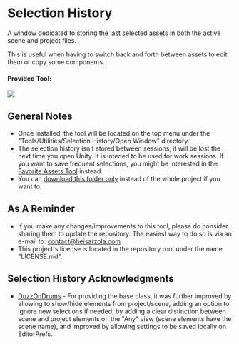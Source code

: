 # Selection History
A window dedicated to storing the last selected assets in both the active scene and project files.

This is useful when having to switch back and forth between assets to edit them or copy some components.

#### Provided Tool:
![](https://github.com/heisarzola/Unity-Development-Tools/blob/master/Tools/Editor/Selection%20History/Selection%20History.gif)

## General Notes

* Once installed, the tool will be located on the top menu under the "Tools/Utilities/Selection History/Open Window" directory.
* The selection history isn't stored between sessions, it will be lost the next time you open Unity. It is inteded to be used for work sessions. If you want to save frequent selections, you might be interested in the [Favorite Assets Tool](https://github.com/heisarzola/Unity-Development-Tools/blob/master/Tools/Favorites%20Panel/) instead.
* You can [download this folder only](https://minhaskamal.github.io/DownGit/#/home?url=https://github.com/heisarzola/Unity-Development-Tools/tree/master/Tools/Editor/Selection%20History) instead of the whole project if you want to.

## As A Reminder 
* If you make any changes/improvements to this tool, please do consider sharing them to update the repository. The easiest way to do so is via an e-mail to: contact@heisarzola.com
* This project's license is located in the repository root under the name "LICENSE.md".

## Selection History Acknowledgments

* [DuzzOnDrums](https://pastebin.com/V9kkemiu) - For providing the base class, it was further improved by allowing to show/hide elements from project/scene, adding an option to ignore new selections if needed, by adding a clear distinction between scene and project elements on the "Any" view (scene elements have the scene name), and improved by allowing settings to be saved locally on EditorPrefs.